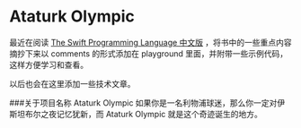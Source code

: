 Ataturk Olympic
===============

最近在阅读 [The Swift Programming Language 中文版](https://github.com/numbbbbb/the-swift-programming-language-in-chinese) ，将书中的一些重点内容摘抄下来以 comments 的形式添加在 playground 里面，并附带一些示例代码，这样方便学习和查看。

以后也会在这里添加一些技术文章。

###关于项目名称 Ataturk Olympic
如果你是一名利物浦球迷，那么你一定对伊斯坦布尔之夜记忆犹新，而 Ataturk Olympic 就是这个奇迹诞生的地方。
